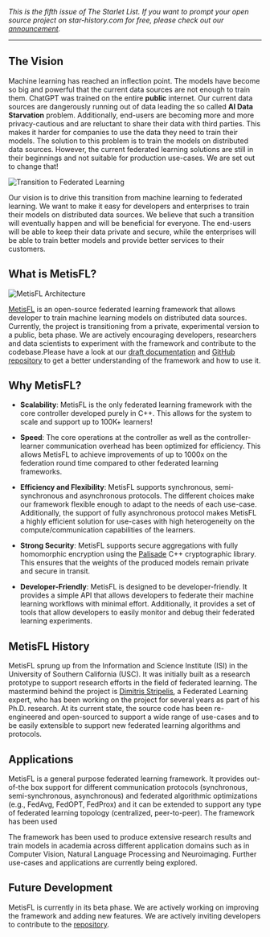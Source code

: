 _This is the fifth issue of The Starlet List. If you want to prompt your open source project on star-history.com for free, please check out our [announcement](/blog/list-your-open-source-project)._

---

## The Vision

Machine learning has reached an inflection point. The models have become so big and powerful that the current data sources are not enough to train them. ChatGPT was trained on the entire **public** internet. Our current data sources are dangerously running out of data leading the so called **AI Data Starvation** problem. Additionally, end-users are becoming more and more privacy-cautious and are reluctant to share their data with third parties. This makes it harder for companies to use the data they need to train their models. The solution to this problem is to train the models on distributed data sources. However, the current federated learning solutions are still in their beginnings and not suitable for production use-cases. We are set out to change that!

![Transition to Federated Learning](/assets/blog/metisfl/transition.webp)

Our vision is to drive this transition from machine learning to federated learning. We want to make it easy for developers and enterprises to train their models on distributed data sources. We believe that such a transition will eventually happen and will be beneficial for everyone. The end-users will be able to keep their data private and secure, while the enterprises will be able to train better models and provide better services to their customers.

## What is MetisFL?

![MetisFL Architecture](/assets/blog/metisfl/MetisFL-Components-Internal-02.webp)

[MetisFL](https://github.com/nevronAI/metisfl/) is an open-source federated learning framework that allows developer to train machine learning models on distributed data sources. Currently, the project is transitioning from a private, experimental version to a public, beta phase. We are actively encouraging developers, researchers and data scientists to experiment with the framework and contribute to the codebase.Please have a look at our [draft documentation](https://docs.nevron.ai/metisfl/) and [GitHub repository](https://github.com/nevronAI/metisfl/) to get a better understanding of the framework and how to use it.

## Why MetisFL?

-   **Scalability**: MetisFL is the only federated learning framework with the core controller developed purely in C++. This allows for the system to scale and support up to 100K+ learners!

-   **Speed**: The core operations at the controller as well as the controller-learner communication overhead has been optimized for efficiency. This allows MetisFL to achieve improvements of up to 1000x on the federation round time compared to other federated learning frameworks.

-   **Efficiency and Flexibility**: MetisFL supports synchronous, semi-synchronous and asynchronous protocols. The different choices make our framework flexible enough to adapt to the needs of each use-case. Additionally, the support of fully asynchronous protocol makes MetisFL a highly efficient solution for use-cases with high heterogeneity on the compute/communication capabilities of the learners.

-   **Strong Security**: MetisFL supports secure aggregations with fully homomorphic encryption using the [Palisade](https://gitlab.com/palisade/palisade-release) C++ cryptographic library. This ensures that the weights of the produced models remain private and secure in transit.

-   **Developer-Friendly**: MetisFL is designed to be developer-friendly. It provides a simple API that allows developers to federate their machine learning workflows with minimal effort. Additionally, it provides a set of tools that allow developers to easily monitor and debug their federated learning experiments.

## MetisFL History

MetisFL sprung up from the Information and Science Institute (ISI) in the University of Southern California (USC). It was initially built as a research prototype to support research efforts in the field of federated learning. The mastermind behind the project is [Dimitris Stripelis](https://www.linkedin.com/in/dstripelis/), a Federated Learning expert, who has been working on the project for several years as part of his Ph.D. research. At its current state, the source code has been re-engineered and open-sourced to support a wide range of use-cases and to be easily extensible to support new federated learning algorithms and protocols.

## Applications

MetisFL is a general purpose federated learning framework. It provides out-of-the box support for different communication protocols (synchronous, semi-synchronous, asynchronous) and federated algorithmic optimizations (e.g., FedAvg, FedOPT, FedProx) and it can be extended to support any type of federated learning topology (centralized, peer-to-peer). The framework has been used

The framework has been used to produce extensive research results and train models in academia across different application domains such as in Computer Vision, Natural Language Processing and Neuroimaging. Further use-cases and applications are currently being explored.

## Future Development

MetisFL is currently in its beta phase. We are actively working on improving the framework and adding new features. We are actively inviting developers to contribute to the [repository](https://github.com/nevronAI/metisfl/).
